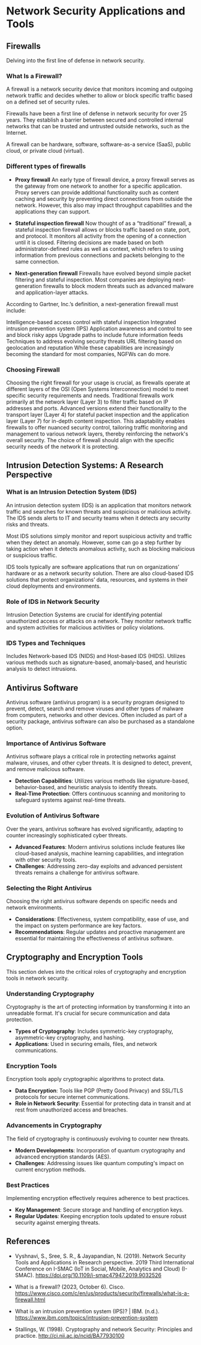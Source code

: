 # Network Security Applications and Tools

## Firewalls

Delving into the first line of defense in network security.

### What Is a Firewall?

A firewall is a network security device that monitors incoming and outgoing network traffic and decides whether to allow or block specific traffic based on a defined set of security rules.

Firewalls have been a first line of defense in network security for over 25 years. They establish a barrier between secured and controlled internal networks that can be trusted and untrusted outside networks, such as the Internet. 

A firewall can be hardware, software, software-as-a service (SaaS), public cloud, or private cloud (virtual).

### Different types of firewalls

* **Proxy firewall**
An early type of firewall device, a proxy firewall serves as the gateway from one network to another for a specific application. Proxy servers can provide additional functionality such as content caching and security by preventing direct connections from outside the network. However, this also may impact throughput capabilities and the applications they can support.



* **Stateful inspection firewall**
Now thought of as a “traditional” firewall, a stateful inspection firewall allows or blocks traffic based on state, port, and protocol. It monitors all activity from the opening of a connection until it is closed. Filtering decisions are made based on both administrator-defined rules as well as context, which refers to using information from previous connections and packets belonging to the same connection.



* **Next-generation firewall**
Firewalls have evolved beyond simple packet filtering and stateful inspection. Most companies are deploying next-generation firewalls to block modern threats such as advanced malware and application-layer attacks.

According to Gartner, Inc.’s definition, a next-generation firewall must include:

Intelligence-based access control with stateful inspection
Integrated intrusion prevention system (IPS)
Application awareness and control to see and block risky apps
Upgrade paths to include future information feeds
Techniques to address evolving security threats
URL filtering based on geolocation and reputation
While these capabilities are increasingly becoming the standard for most companies, NGFWs can do more.

### Choosing Firewall
Choosing the right firewall for your usage is crucial, as firewalls operate at different layers of the OSI (Open Systems Interconnection) model to meet specific security requirements and needs. Traditional firewalls work primarily at the network layer (Layer 3) to filter traffic based on IP addresses and ports. Advanced versions extend their functionality to the transport layer (Layer 4) for stateful packet inspection and the application layer (Layer 7) for in-depth content inspection. This adaptability enables firewalls to offer nuanced security control, tailoring traffic monitoring and management to various network layers, thereby reinforcing the network's overall security. The choice of firewall should align with the specific security needs of the network it is protecting.

## Intrusion Detection Systems: A Research Perspective

### What is an Intrusion Detection System (IDS)

An intrusion detection system (IDS) is an application that monitors network traffic and searches for known threats and suspicious or malicious activity. The IDS sends alerts to IT and security teams when it detects any security risks and threats.

Most IDS solutions simply monitor and report suspicious activity and traffic when they detect an anomaly. However, some can go a step further by taking action when it detects anomalous activity, such as blocking malicious or suspicious traffic.

IDS tools typically are software applications that run on organizations’ hardware or as a network security solution. There are also cloud-based IDS solutions that protect organizations’ data, resources, and systems in their cloud deployments and environments.

### Role of IDS in Network Security

Intrusion Detection Systems are crucial for identifying potential unauthorized access or attacks on a network.
They monitor network traffic and system activities for malicious activities or policy violations.

### IDS Types and Techniques

Includes Network-based IDS (NIDS) and Host-based IDS (HIDS).
Utilizes various methods such as signature-based, anomaly-based, and heuristic analysis to detect intrusions.


## Antivirus Software

Antivirus software (antivirus program) is a security program designed to prevent, detect, search and remove viruses and other types of malware from computers, networks and other devices. Often included as part of a security package, antivirus software can also be purchased as a standalone option.

### Importance of Antivirus Software

Antivirus software plays a critical role in protecting networks against malware, viruses, and other cyber threats. It is designed to detect, prevent, and remove malicious software.

- **Detection Capabilities**: Utilizes various methods like signature-based, behavior-based, and heuristic analysis to identify threats.
- **Real-Time Protection**: Offers continuous scanning and monitoring to safeguard systems against real-time threats.

### Evolution of Antivirus Software

Over the years, antivirus software has evolved significantly, adapting to counter increasingly sophisticated cyber threats.

- **Advanced Features**: Modern antivirus solutions include features like cloud-based analysis, machine learning capabilities, and integration with other security tools.
- **Challenges**: Addressing zero-day exploits and advanced persistent threats remains a challenge for antivirus software.

### Selecting the Right Antivirus

Choosing the right antivirus software depends on specific needs and network environments.

- **Considerations**: Effectiveness, system compatibility, ease of use, and the impact on system performance are key factors.
- **Recommendations**: Regular updates and proactive management are essential for maintaining the effectiveness of antivirus software.

## Cryptography and Encryption Tools

This section delves into the critical roles of cryptography and encryption tools in network security.

### Understanding Cryptography

Cryptography is the art of protecting information by transforming it into an unreadable format. It's crucial for secure communication and data protection.

- **Types of Cryptography**: Includes symmetric-key cryptography, asymmetric-key cryptography, and hashing.
- **Applications**: Used in securing emails, files, and network communications.

### Encryption Tools

Encryption tools apply cryptographic algorithms to protect data.

- **Data Encryption**: Tools like PGP (Pretty Good Privacy) and SSL/TLS protocols for secure internet communications.
- **Role in Network Security**: Essential for protecting data in transit and at rest from unauthorized access and breaches.

### Advancements in Cryptography

The field of cryptography is continuously evolving to counter new threats.

- **Modern Developments**: Incorporation of quantum cryptography and advanced encryption standards (AES).
- **Challenges**: Addressing issues like quantum computing's impact on current encryption methods.

### Best Practices

Implementing encryption effectively requires adherence to best practices.

- **Key Management**: Secure storage and handling of encryption keys.
- **Regular Updates**: Keeping encryption tools updated to ensure robust security against emerging threats.

## References

* Vyshnavi, S., Sree, S. R., & Jayapandian, N. (2019). Network Security Tools and Applications in Research perspective. 2019 Third International Conference on I-SMAC (IoT in Social, Mobile, Analytics and Cloud) (I-SMAC). https://doi.org/10.1109/i-smac47947.2019.9032526

* What is a firewall? (2023, October 6). Cisco. https://www.cisco.com/c/en/us/products/security/firewalls/what-is-a-firewall.html

* What is an intrusion prevention system (IPS)? | IBM. (n.d.). https://www.ibm.com/topics/intrusion-prevention-system

* Stallings, W. (1998). Cryptography and network Security: Principles and practice. http://ci.nii.ac.jp/ncid/BA77930100